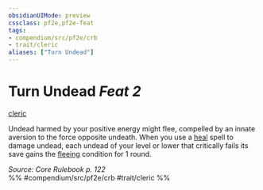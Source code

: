 ```yaml
---
obsidianUIMode: preview
cssclass: pf2e,pf2e-feat
tags:
- compendium/src/pf2e/crb
- trait/cleric
aliases: ["Turn Undead"]
---
```

# Turn Undead  *Feat 2*  
[cleric](/rules/traits/cleric.md)  


Undead harmed by your positive energy might flee, compelled by an innate aversion to the force opposite undeath. When you use a [heal](/compendium/spells/heal.md) spell to damage undead, each undead of your level or lower that critically fails its save gains the [fleeing](/rules/conditions.md#Fleeing) condition for 1 round.

*Source: Core Rulebook p. 122*  
%% #compendium/src/pf2e/crb #trait/cleric %%